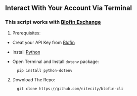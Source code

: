 ## Interact With Your Account Via Terminal

### This script works with [Blofin Exchange](https://blofin.com)

1. Prerequisites:
  - Creat your API Key from [Blofin](https://blofin.com/account/apis)
  - Install [Python](https://www.python.org/downloads/)
  - Open Terminal and Install ``dotenv`` package:

    ```
      pip install python-dotenv
    ```
2. Download The Repo:

    ```
      git clone https://github.com/nitecity/blofin-cli
    ```


